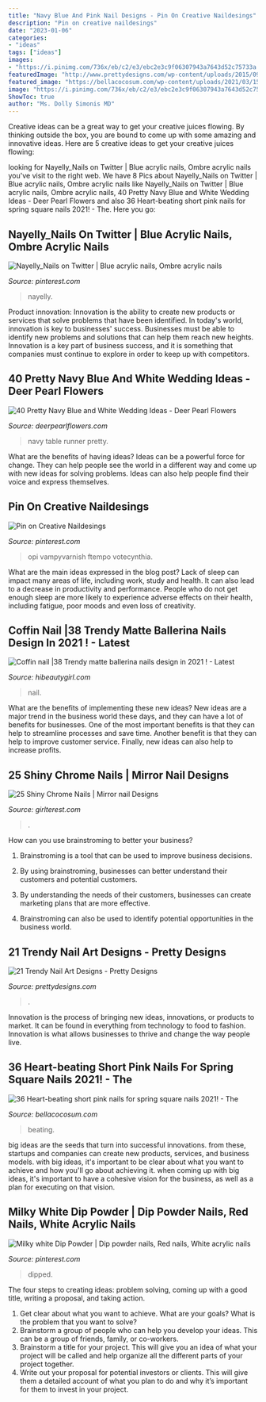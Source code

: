 ```yaml
---
title: "Navy Blue And Pink Nail Designs - Pin On Creative Naildesings"
description: "Pin on creative naildesings"
date: "2023-01-06"
categories:
- "ideas"
tags: ["ideas"]
images:
- "https://i.pinimg.com/736x/eb/c2/e3/ebc2e3c9f06307943a7643d52c75733a.jpg"
featuredImage: "http://www.prettydesigns.com/wp-content/uploads/2015/09/Pink-and-Silver-Short-Nail-Design.jpg"
featured_image: "https://bellacocosum.com/wp-content/uploads/2021/03/15-9.jpg"
image: "https://i.pinimg.com/736x/eb/c2/e3/ebc2e3c9f06307943a7643d52c75733a.jpg"
ShowToc: true
author: "Ms. Dolly Simonis MD"
---
```



Creative ideas can be a great way to get your creative juices flowing. By thinking outside the box, you are bound to come up with some amazing and innovative ideas. Here are 5 creative ideas to get your creative juices flowing: 

	

		
looking for Nayelly_Nails on Twitter | Blue acrylic nails, Ombre acrylic nails you've visit to the right web. We have 8 Pics about Nayelly_Nails on Twitter | Blue acrylic nails, Ombre acrylic nails like Nayelly_Nails on Twitter | Blue acrylic nails, Ombre acrylic nails, 40 Pretty Navy Blue and White Wedding Ideas - Deer Pearl Flowers and also 36 Heart-beating short pink nails for spring square nails 2021! - The. Here you go:
		
    
## Nayelly_Nails On Twitter | Blue Acrylic Nails, Ombre Acrylic Nails

<img loading=lazy src="https://i.pinimg.com/736x/eb/c2/e3/ebc2e3c9f06307943a7643d52c75733a.jpg" onerror="this.onerror=null;this.src='https://tse2.mm.bing.net/th?id=OIP.wj7tO9fJVNYvxGtOI2zfsgHaJ3&amp;pid=15.1';" alt="Nayelly_Nails on Twitter | Blue acrylic nails, Ombre acrylic nails">

_Source: pinterest.com_

>nayelly. 

	

Product innovation:
Innovation is the ability to create new products or services that solve problems that have been identified. In today's world, innovation is key to businesses' success. Businesses must be able to identify new problems and solutions that can help them reach new heights. Innovation is a key part of business success, and it is something that companies must continue to explore in order to keep up with competitors.

    
## 40 Pretty Navy Blue And White Wedding Ideas - Deer Pearl Flowers

<img loading=lazy src="https://www.deerpearlflowers.com/wp-content/uploads/2015/08/Barn-Navy-and-Blue-Wedding-Table-Runner-Idea.jpg" onerror="this.onerror=null;this.src='https://tse2.mm.bing.net/th?id=OIP.H81oYQm3_Z9CUEJpLSxHYQHaLH&amp;pid=15.1';" alt="40 Pretty Navy Blue and White Wedding Ideas - Deer Pearl Flowers">

_Source: deerpearlflowers.com_

>navy table runner pretty. 

	

What are the benefits of having ideas?
Ideas can be a powerful force for change. They can help people see the world in a different way and come up with new ideas for solving problems. Ideas can also help people find their voice and express themselves.

    
## Pin On Creative Naildesings

<img loading=lazy src="https://i.pinimg.com/originals/df/f7/01/dff7011752d489757c2a4a1f259fe147.jpg" onerror="this.onerror=null;this.src='https://tse3.mm.bing.net/th?id=OIP.EoMTx_kfz9fQh7JxvDa-7gHaHa&amp;pid=15.1';" alt="Pin on Creative Naildesings">

_Source: pinterest.com_

>opi vampyvarnish ftempo votecynthia. 

	

What are the main ideas expressed in the blog post?
Lack of sleep can impact many areas of life, including work, study and health. It can also lead to a decrease in productivity and performance. People who do not get enough sleep are more likely to experience adverse effects on their health, including fatigue, poor moods and even loss of creativity.

    
## Coffin Nail |38 Trendy Matte Ballerina Nails Design In 2021 ! - Latest

<img loading=lazy src="https://hibeautygirl.com/wp-content/uploads/2021/03/28-7.jpg" onerror="this.onerror=null;this.src='https://tse4.mm.bing.net/th?id=OIP.fdbs4JdXLNfA5kYByxfsMwHaMo&amp;pid=15.1';" alt="Coffin nail |38 Trendy matte ballerina nails design in 2021 ! - Latest">

_Source: hibeautygirl.com_

>nail. 

	

What are the benefits of implementing these new ideas?
New ideas are a major trend in the business world these days, and they can have a lot of benefits for businesses. One of the most important benefits is that they can help to streamline processes and save time. Another benefit is that they can help to improve customer service. Finally, new ideas can also help to increase profits.

    
## 25 Shiny Chrome Nails | Mirror Nail Designs

<img loading=lazy src="https://girlterest.com/wp-content/uploads/2017/07/chrome-nails-baby-blue-300x300.jpg" onerror="this.onerror=null;this.src='https://tse1.mm.bing.net/th?id=OIP.XfTlOKy9MBL8315mr9rdEAAAAA&amp;pid=15.1';" alt="25 Shiny Chrome Nails | Mirror nail Designs">

_Source: girlterest.com_

>. 

	

How can you use brainstroming to better your business?
1. Brainstroming is a tool that can be used to improve business decisions.
2. By using brainstroming, businesses can better understand their customers and potential customers.

3. By understanding the needs of their customers, businesses can create marketing plans that are more effective.

4. Brainstroming can also be used to identify potential opportunities in the business world.

    
## 21 Trendy Nail Art Designs - Pretty Designs

<img loading=lazy src="http://www.prettydesigns.com/wp-content/uploads/2015/09/Pink-and-Silver-Short-Nail-Design.jpg" onerror="this.onerror=null;this.src='https://tse2.mm.bing.net/th?id=OIP.e_uuLOaqYDcDY1fM8IpBGQHaNK&amp;pid=15.1';" alt="21 Trendy Nail Art Designs - Pretty Designs">

_Source: prettydesigns.com_

>. 

	

Innovation is the process of bringing new ideas, innovations, or products to market. It can be found in everything from technology to food to fashion. Innovation is what allows businesses to thrive and change the way people live.

    
## 36 Heart-beating Short Pink Nails For Spring Square Nails 2021! - The

<img loading=lazy src="https://bellacocosum.com/wp-content/uploads/2021/03/15-9.jpg" onerror="this.onerror=null;this.src='https://tse4.mm.bing.net/th?id=OIP.hVfAU2fuWjUZx87gQvT1EwHaKC&amp;pid=15.1';" alt="36 Heart-beating short pink nails for spring square nails 2021! - The">

_Source: bellacocosum.com_

>beating. 

	

big ideas are the seeds that turn into successful innovations. from these, startups and companies can create new products, services, and business models. with big ideas, it's important to be clear about what you want to achieve and how you'll go about achieving it. when coming up with big ideas, it's important to have a cohesive vision for the business, as well as a plan for executing on that vision.

    
## Milky White Dip Powder | Dip Powder Nails, Red Nails, White Acrylic Nails

<img loading=lazy src="https://i.pinimg.com/736x/be/a3/76/bea3769cd90f2469104ee056583ec105.jpg" onerror="this.onerror=null;this.src='https://tse3.mm.bing.net/th?id=OIP.x7XryzFmw_UStfZR-qxq_QHaJ3&amp;pid=15.1';" alt="Milky white Dip Powder | Dip powder nails, Red nails, White acrylic nails">

_Source: pinterest.com_

>dipped. 

	

The four steps to creating ideas: problem solving, coming up with a good title, writing a proposal, and taking action.
1. Get clear about what you want to achieve. What are your goals? What is the problem that you want to solve? 
2. Brainstorm a group of people who can help you develop your ideas. This can be a group of friends, family, or co-workers. 
3. Brainstorm a title for your project. This will give you an idea of what your project will be called and help organize all the different parts of your project together. 
4. Write out your proposal for potential investors or clients. This will give them a detailed account of what you plan to do and why it’s important for them to invest in your project.

